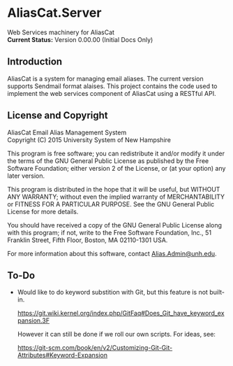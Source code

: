 <!-- Source File: https://github.com/Bill-Costa/AliasCat.Server/README.md -->
<!-- This file is formatted in "GitHub Flavored Markdown".                -->
<!-- DO NOT EDIT DERIVATIVE FILES LIKE README.html                        -->
<!-- Edit the source file instead.				          -->

# AliasCat.Server

Web Services machinery for AliasCat  
**Current Status:** Version 0.00.00 (Initial Docs Only)

## Introduction ##

AliasCat is a system for managing email aliases.  The current version
supports Sendmail format alaises.  This project contains the code used
to implement the web services component of AliasCat using a RESTful
API.

## License and Copyright ##

AliasCat Email Alias Management System  
Copyright (C) 2015  University System of New Hampshire

This program is free software; you can redistribute it and/or modify
it under the terms of the GNU General Public License as published by
the Free Software Foundation; either version 2 of the License, or (at
your option) any later version.

This program is distributed in the hope that it will be useful, but
WITHOUT ANY WARRANTY; without even the implied warranty of
MERCHANTABILITY or FITNESS FOR A PARTICULAR PURPOSE.  See the GNU
General Public License for more details.

You should have received a copy of the GNU General Public License
along with this program; if not, write to the Free Software
Foundation, Inc., 51 Franklin Street, Fifth Floor, Boston, MA
02110-1301 USA.

For more information about this software, contact <Alias.Admin@unh.edu>.

## To-Do ##

- Would like to do keyword substition with Git, but this feature is
  not built-in.

    <https://git.wiki.kernel.org/index.php/GitFaq#Does_Git_have_keyword_expansion.3F>

  However it can still be done if we roll our own scripts.  For ideas,
  see:

    <https://git-scm.com/book/en/v2/Customizing-Git-Git-Attributes#Keyword-Expansion>

<!-- EOF: README.md -->
